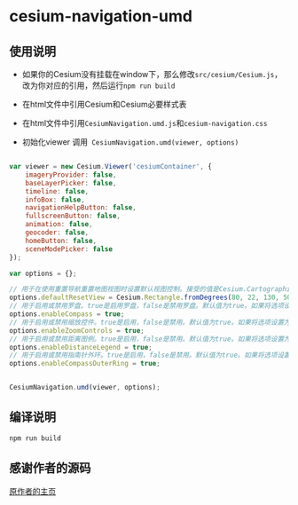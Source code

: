 # cesium-navigation-umd

## 使用说明

- 如果你的Cesium没有挂载在window下，那么修改`src/cesium/Cesium.js`，改为你对应的引用，然后运行`npm run build`

- 在html文件中引用Cesium和Cesium必要样式表

- 在html文件中引用`CesiumNavigation.umd.js`和`cesium-navigation.css`
- 初始化viewer 调用` CesiumNavigation.umd(viewer, options)`

```javascript

var viewer = new Cesium.Viewer('cesiumContainer', {
    imageryProvider: false,
    baseLayerPicker: false,
    timeline: false,
    infoBox: false,
    navigationHelpButton: false,
    fullscreenButton: false,
    animation: false,
    geocoder: false,
    homeButton: false,
    sceneModePicker: false
});

var options = {};

// 用于在使用重置导航重置地图视图时设置默认视图控制。接受的值是Cesium.Cartographic 和 Cesium.Rectangle.
options.defaultResetView = Cesium.Rectangle.fromDegrees(80, 22, 130, 50);
// 用于启用或禁用罗盘。true是启用罗盘，false是禁用罗盘。默认值为true。如果将选项设置为false，则罗盘将不会添加到地图中。
options.enableCompass = true;
// 用于启用或禁用缩放控件。true是启用，false是禁用。默认值为true。如果将选项设置为false，则缩放控件将不会添加到地图中。
options.enableZoomControls = true;
// 用于启用或禁用距离图例。true是启用，false是禁用。默认值为true。如果将选项设置为false，距离图例将不会添加到地图中。
options.enableDistanceLegend = true;
// 用于启用或禁用指南针外环。true是启用，false是禁用。默认值为true。如果将选项设置为false，则该环将可见但无效。
options.enableCompassOuterRing = true;


CesiumNavigation.umd(viewer, options);

```

## 编译说明

```bash
npm run build 
```

## 感谢作者的源码

[原作者的主页](https://github.com/worlddai/cesium-navigation-umd)